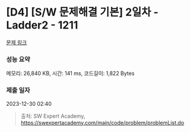 # [D4] [S/W 문제해결 기본] 2일차 - Ladder2 - 1211 

[문제 링크](https://swexpertacademy.com/main/code/problem/problemDetail.do?contestProbId=AV14BgD6AEECFAYh) 

### 성능 요약

메모리: 26,840 KB, 시간: 141 ms, 코드길이: 1,822 Bytes

### 제출 일자

2023-12-30 02:40



> 출처: SW Expert Academy, https://swexpertacademy.com/main/code/problem/problemList.do